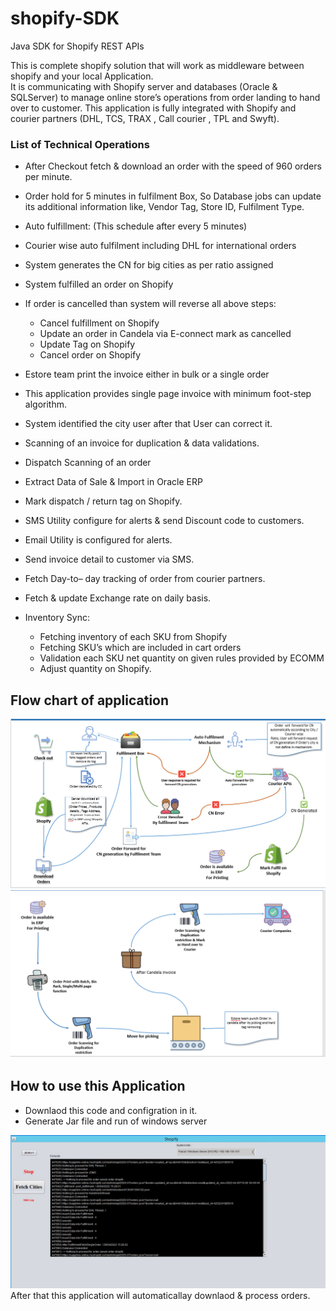 # shopify-SDK
Java SDK for Shopify REST APIs

This is complete shopify solution that will work as middleware between shopify and your local Application.   
It is communicating with Shopify server and databases (Oracle & SQLServer) to manage online store’s operations from order landing to hand over to customer. This application is fully integrated with Shopify and courier partners (DHL, TCS, TRAX , Call courier , TPL and Swyft).

### List of Technical Operations
* After Checkout fetch & download an order with the speed of 960 orders per minute.
* Order hold for 5 minutes in fulfilment Box, So Database jobs can update its additional information like, Vendor Tag, Store ID, Fulfilment Type. 
* Auto fulfillment:  (This schedule after every 5 minutes) 
* Courier wise auto fulfilment including DHL for international orders
* System generates the CN for big cities as per ratio assigned 
* System fulfilled an order on Shopify
* If order is cancelled than system will reverse all above steps:
  * Cancel fulfillment on Shopify
  * Update an order in Candela via E-connect mark as cancelled
  * Update Tag on Shopify
  * Cancel order on Shopify 

* Estore team print the invoice either in bulk or a single order
* This application provides single page invoice with minimum foot-step algorithm.
* System identified the city user after that User can correct it.
* Scanning of an invoice for duplication & data validations. 
* Dispatch Scanning of an order
* Extract Data of Sale & Import in Oracle ERP
* Mark dispatch / return tag on Shopify.
* SMS Utility configure for alerts & send Discount code to customers.
* Email Utility is configured for alerts.
* Send invoice detail to customer via SMS.
* Fetch Day-to– day tracking of order from courier partners.
* Fetch & update Exchange rate on daily basis. 
* Inventory Sync:
  * Fetching inventory of each SKU from Shopify
  * Fetching SKU’s which are included in cart orders
  * Validation each SKU net quantity on given rules provided by ECOMM
  * Adjust quantity on Shopify.


## Flow chart of application
![Alt text](https://github.com/Oracle-Programming-School/shopify-SDK/blob/main/images/flow1.png?raw=true "Optional Title")
![Alt text](https://github.com/Oracle-Programming-School/shopify-SDK/blob/main/images/flow2.png?raw=true "Optional Title")

## How to use this Application

* Downlaod this code and  configration in it.
* Generate Jar file and run of windows server

![Alt text](https://github.com/Oracle-Programming-School/shopify-SDK/blob/main/images/app.png?raw=true "Optional Title")
After that this application will automaticallay downlaod & process orders. 
